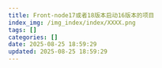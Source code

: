 ```yaml
---
title: Front-node17或者18版本启动16版本的项目
index_img: /img_index/index/XXXX.png
tags: []
categories: []
date: 2025-08-25 18:59:29
updated: 2025-08-25 18:59:29
---
```

